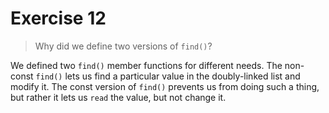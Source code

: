 # Exercise 12
> Why did we define two versions of `find()`?

We defined two `find()` member functions for different needs. The non-const `find()` lets us find a particular value in the doubly-linked list and modify it.
The const version of `find()` prevents us from doing such a thing, but rather it lets us `read` the value, but not change it.
